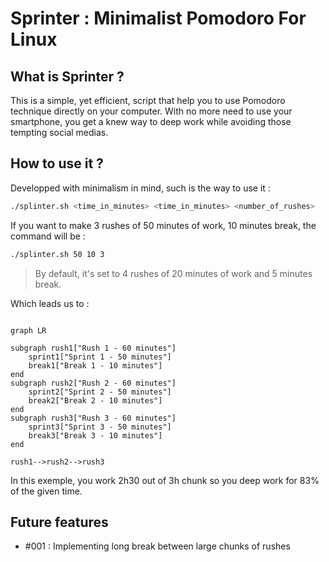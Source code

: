 # Sprinter : Minimalist Pomodoro For Linux

## What is Sprinter ?

This is a simple, yet efficient, script that help you to use Pomodoro technique directly on your computer. With no more need to use your smartphone, you get a knew way to deep work while avoiding those tempting social medias.

## How to use it ?

Developped with minimalism in mind, such is the way to use it :

```bash
./splinter.sh <time_in_minutes> <time_in_minutes> <number_of_rushes>
```

If you want to make 3 rushes of 50 minutes of work, 10 minutes break, the command will be :

```bash
./splinter.sh 50 10 3
```

> By default, it's set to 4 rushes of 20 minutes of work and 5 minutes break.

Which leads us to :

```mermaid

graph LR

subgraph rush1["Rush 1 - 60 minutes"]
    sprint1["Sprint 1 - 50 minutes"]
    break1["Break 1 - 10 minutes"]
end
subgraph rush2["Rush 2 - 60 minutes"]
    sprint2["Sprint 2 - 50 minutes"]
    break2["Break 2 - 10 minutes"]
end
subgraph rush3["Rush 3 - 60 minutes"]
    sprint3["Sprint 3 - 50 minutes"]
    break3["Break 3 - 10 minutes"]
end

rush1-->rush2-->rush3

```

In this exemple, you work 2h30 out of 3h chunk so you deep work for 83% of the given time.

## Future features

- #001 : Implementing long break between large chunks of rushes
